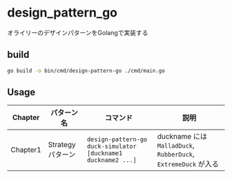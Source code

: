 # design_pattern_go
オライリーのデザインパターンをGolangで実装する

## build
```bash
go build -o bin/cmd/design-pattern-go ./cmd/main.go
```

## Usage
|Chapter|パターン名|コマンド|説明|
|--|--|--|--|
|Chapter1|Strategyパターン|`design-pattern-go duck-simulator [duckname1 duckname2 ...]`| duckname には `MalladDuck`, `RubberDuck`, `ExtremeDuck` が入る |

